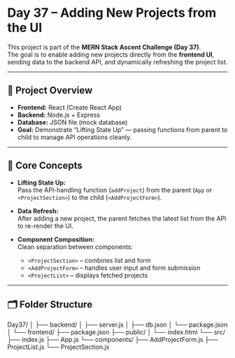 # Day 37 – Adding New Projects from the UI

This project is part of the **MERN Stack Ascent Challenge (Day 37)**.  
The goal is to enable adding new projects directly from the **frontend UI**, sending data to the backend API, and dynamically refreshing the project list.

---

## 🚀 Project Overview

- **Frontend:** React (Create React App)
- **Backend:** Node.js + Express
- **Database:** JSON file (mock database)
- **Goal:** Demonstrate “Lifting State Up” — passing functions from parent to child to manage API operations cleanly.

---

## 🧠 Core Concepts

- **Lifting State Up:**  
  Pass the API-handling function (`addProject`) from the parent (`App` or `<ProjectSection>`) to the child (`<AddProjectForm>`).

- **Data Refresh:**  
  After adding a new project, the parent fetches the latest list from the API to re-render the UI.

- **Component Composition:**  
  Clean separation between components:
  - `<ProjectSection>` – combines list and form  
  - `<AddProjectForm>` – handles user input and form submission  
  - `<ProjectList>` – displays fetched projects  

---

## 🗂 Folder Structure

Day37/
│
├── backend/
│ ├── server.js
│ ├── db.json
│ └── package.json
│
└── frontend/
├── package.json
├── public/
│ └── index.html
└── src/
├── index.js
├── App.js
└── components/
├── AddProjectForm.js
├── ProjectList.js
└── ProjectSection.js
